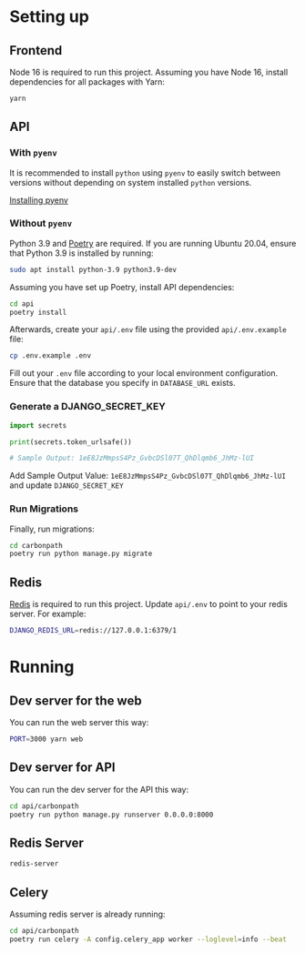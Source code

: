# Setting up

## Frontend

Node 16 is required to run this project. Assuming you have Node 16, install dependencies for all packages with Yarn:

```bash
yarn
```

## API

### With `pyenv`

It is recommended to install `python` using `pyenv` to easily switch between versions without depending on system installed `python` versions.

[Installing pyenv](https://binx.io/blog/2019/04/12/installing-pyenv-on-macos/)

### Without `pyenv`

Python 3.9 and [Poetry](https://python-poetry.org/) are required. If you are running Ubuntu 20.04, ensure that Python 3.9 is installed by running:

```bash
sudo apt install python-3.9 python3.9-dev
```

Assuming you have set up Poetry, install API dependencies:

```bash
cd api
poetry install
```

Afterwards, create your `api/.env` file using the provided `api/.env.example` file:

```bash
cp .env.example .env
```

Fill out your `.env` file according to your local environment configuration. Ensure that the database you specify in `DATABASE_URL` exists.

### Generate a DJANGO_SECRET_KEY

```python
import secrets

print(secrets.token_urlsafe())

# Sample Output: 1eE8JzMmpsS4Pz_GvbcDSl07T_QhDlqmb6_JhMz-lUI
```

Add Sample Output Value: `1eE8JzMmpsS4Pz_GvbcDSl07T_QhDlqmb6_JhMz-lUI` and update `DJANGO_SECRET_KEY`

### Run Migrations

Finally, run migrations:

```bash
cd carbonpath
poetry run python manage.py migrate
```

## Redis

[Redis](https://redis.io/download) is required to run this project. Update `api/.env` to point to your redis server. For example:

```bash
DJANGO_REDIS_URL=redis://127.0.0.1:6379/1
```

# Running

## Dev server for the web

You can run the web server this way:

```bash
PORT=3000 yarn web
```

## Dev server for API
You can run the dev server for the API this way:

```bash
cd api/carbonpath
poetry run python manage.py runserver 0.0.0.0:8000
```

## Redis Server

```bash
redis-server
```

## Celery

Assuming redis server is already running:

```bash
cd api/carbonpath
poetry run celery -A config.celery_app worker --loglevel=info --beat
```
